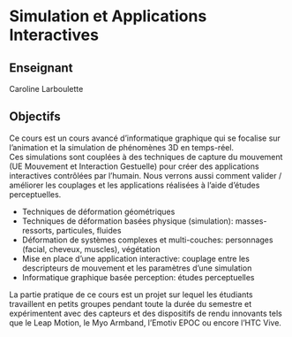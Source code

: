 # Simulation et Applications Interactives
## Enseignant
Caroline Larboulette
## Objectifs
Ce cours est un cours avancé d’informatique graphique qui se focalise sur l’animation et la simulation de phénomènes 3D en temps-réel.  
Ces simulations sont couplées à des techniques de capture du mouvement (UE Mouvement et Interaction Gestuelle) pour créer des applications interactives contrôlées par l’humain. 
Nous verrons aussi comment valider / améliorer les couplages et les applications réalisées à l’aide d’études perceptuelles. 

* Techniques de déformation géométriques
* Techniques de déformation basées physique (simulation): masses-ressorts, particules, fluides
* Déformation de systèmes complexes et multi-couches: personnages (facial, cheveux, muscles), végétation
* Mise en place d’une application interactive: couplage entre les descripteurs de mouvement et les paramètres d’une simulation
* Informatique graphique basée perception: études perceptuelles

La partie pratique de ce cours est un projet sur lequel les étudiants travaillent en petits groupes pendant toute la durée du semestre et expérimentent avec des capteurs et des dispositifs de rendu innovants tels que le Leap Motion, le Myo Armband, l’Emotiv EPOC ou encore l’HTC Vive.